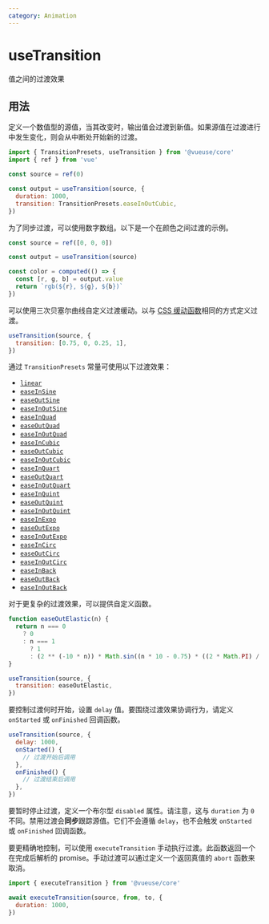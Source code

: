 ```yaml
---
category: Animation
---
```


# useTransition

值之间的过渡效果

## 用法

定义一个数值型的源值，当其改变时，输出值会过渡到新值。如果源值在过渡进行中发生变化，则会从中断处开始新的过渡。

```js
import { TransitionPresets, useTransition } from '@vueuse/core'
import { ref } from 'vue'

const source = ref(0)

const output = useTransition(source, {
  duration: 1000,
  transition: TransitionPresets.easeInOutCubic,
})
```

为了同步过渡，可以使用数字数组。以下是一个在颜色之间过渡的示例。

```js
const source = ref([0, 0, 0])

const output = useTransition(source)

const color = computed(() => {
  const [r, g, b] = output.value
  return `rgb(${r}, ${g}, ${b})`
})
```

可以使用三次贝塞尔曲线自定义过渡缓动。以与 [CSS 缓动函数](https://developer.mozilla.org/en-US/docs/Web/CSS/easing-function#easing_functions)相同的方式定义过渡。

```js
useTransition(source, {
  transition: [0.75, 0, 0.25, 1],
})
```

通过 `TransitionPresets` 常量可使用以下过渡效果：

- [`linear`](https://cubic-bezier.com/#0,0,1,1)
- [`easeInSine`](https://cubic-bezier.com/#.12,0,.39,0)
- [`easeOutSine`](https://cubic-bezier.com/#.61,1,.88,1)
- [`easeInOutSine`](https://cubic-bezier.com/#.37,0,.63,1)
- [`easeInQuad`](https://cubic-bezier.com/#.11,0,.5,0)
- [`easeOutQuad`](https://cubic-bezier.com/#.5,1,.89,1)
- [`easeInOutQuad`](https://cubic-bezier.com/#.45,0,.55,1)
- [`easeInCubic`](https://cubic-bezier.com/#.32,0,.67,0)
- [`easeOutCubic`](https://cubic-bezier.com/#.33,1,.68,1)
- [`easeInOutCubic`](https://cubic-bezier.com/#.65,0,.35,1)
- [`easeInQuart`](https://cubic-bezier.com/#.5,0,.75,0)
- [`easeOutQuart`](https://cubic-bezier.com/#.25,1,.5,1)
- [`easeInOutQuart`](https://cubic-bezier.com/#.76,0,.24,1)
- [`easeInQuint`](https://cubic-bezier.com/#.64,0,.78,0)
- [`easeOutQuint`](https://cubic-bezier.com/#.22,1,.36,1)
- [`easeInOutQuint`](https://cubic-bezier.com/#.83,0,.17,1)
- [`easeInExpo`](https://cubic-bezier.com/#.7,0,.84,0)
- [`easeOutExpo`](https://cubic-bezier.com/#.16,1,.3,1)
- [`easeInOutExpo`](https://cubic-bezier.com/#.87,0,.13,1)
- [`easeInCirc`](https://cubic-bezier.com/#.55,0,1,.45)
- [`easeOutCirc`](https://cubic-bezier.com/#0,.55,.45,1)
- [`easeInOutCirc`](https://cubic-bezier.com/#.85,0,.15,1)
- [`easeInBack`](https://cubic-bezier.com/#.36,0,.66,-.56)
- [`easeOutBack`](https://cubic-bezier.com/#.34,1.56,.64,1)
- [`easeInOutBack`](https://cubic-bezier.com/#.68,-.6,.32,1.6)

对于更复杂的过渡效果，可以提供自定义函数。

```js
function easeOutElastic(n) {
  return n === 0
    ? 0
    : n === 1
      ? 1
      : (2 ** (-10 * n)) * Math.sin((n * 10 - 0.75) * ((2 * Math.PI) / 3)) + 1
}

useTransition(source, {
  transition: easeOutElastic,
})
```

要控制过渡何时开始，设置 `delay` 值。要围绕过渡效果协调行为，请定义 `onStarted` 或 `onFinished` 回调函数。

```js
useTransition(source, {
  delay: 1000,
  onStarted() {
    // 过渡开始后调用
  },
  onFinished() {
    // 过渡结束后调用
  },
})
```

要暂时停止过渡，定义一个布尔型 `disabled` 属性。请注意，这与 `duration` 为 `0` 不同。禁用过渡会**同步**跟踪源值。它们不会遵循 `delay`，也不会触发 `onStarted` 或 `onFinished` 回调函数。

要更精确地控制，可以使用 `executeTransition` 手动执行过渡。此函数返回一个在完成后解析的 promise。手动过渡可以通过定义一个返回真值的 `abort` 函数来取消。

```js
import { executeTransition } from '@vueuse/core'

await executeTransition(source, from, to, {
  duration: 1000,
})
```

